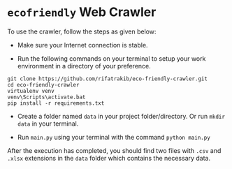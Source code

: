 # `ecofriendly` Web Crawler

To use the crawler, follow the steps as given below:

- Make sure your Internet connection is stable.

- Run the following commands on your terminal to setup your work environment in a directory of your preference.

```
git clone https://github.com/rifatrakib/eco-friendly-crawler.git
cd eco-friendly-crawler
virtualenv venv
venv\Scripts\activate.bat
pip install -r requirements.txt
```

- Create a folder named `data` in your project folder/directory. Or run `mkdir data` in your terminal.

- Run `main.py` using your terminal with the command `python main.py`

After the execution has completed, you should find two files with `.csv` and `.xlsx` extensions in the `data` folder which contains the necessary data.
